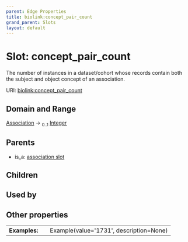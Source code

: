 ```yaml
---
parent: Edge Properties
title: biolink:concept_pair_count
grand_parent: Slots
layout: default
---
```


# Slot: concept_pair_count


The number of instances in a dataset/cohort whose records contain both the subject and object concept of an association.

URI: [biolink:concept_pair_count](https://w3id.org/biolink/vocab/concept_pair_count)

## Domain and Range

[Association](Association.md) ->  <sub>0..1</sub> [Integer](types/Integer.md)

## Parents

 *  is_a: [association slot](association_slot.md)

## Children


## Used by


## Other properties

|  |  |  |
| --- | --- | --- |
| **Examples:** | | Example(value='1731', description=None) |

